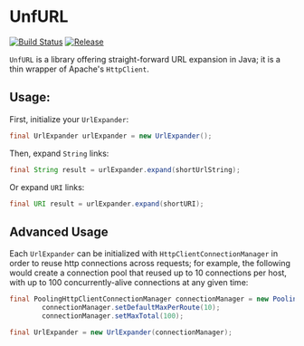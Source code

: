 # UnfURL

[![Build Status](https://travis-ci.org/yaauie/unfurl.svg?branch=master)](https://travis-ci.org/yaauie/unfurl)
[![Release](https://jitpack.io/v/com.yaauie/unfurl.svg)](https://jitpack.io/#com.yaauie/unfurl)

`UnfURL` is a library offering straight-forward URL expansion in Java;
it is a thin wrapper of Apache's `HttpClient`.

## Usage:

First, initialize your `UrlExpander`:

``` java
final UrlExpander urlExpander = new UrlExpander();
```

Then, expand `String` links:
``` java
final String result = urlExpander.expand(shortUrlString);
```

Or expand `URI` links:
``` java
final URI result = urlExpander.expand(shortURI);
```

## Advanced Usage

Each `UrlExpander` can be initialized with `HttpClientConnectionManager`
in order to reuse http connections across requests; for example,
the following would create a connection pool that reused up to 10
connections per host, with up to 100 concurrently-alive connections
at any given time:

``` java
final PoolingHttpClientConnectionManager connectionManager = new PoolingHttpClientConnectionManager();
        connectionManager.setDefaultMaxPerRoute(10);  
        connectionManager.setMaxTotal(100);

final UrlExpander = new UrlExpander(connectionManager);
```
